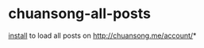 # chuansong-all-posts

[install](https://greasyfork.org/zh-CN/scripts/374040-chuansong-all-posts) to load all posts on http://chuansong.me/account/*